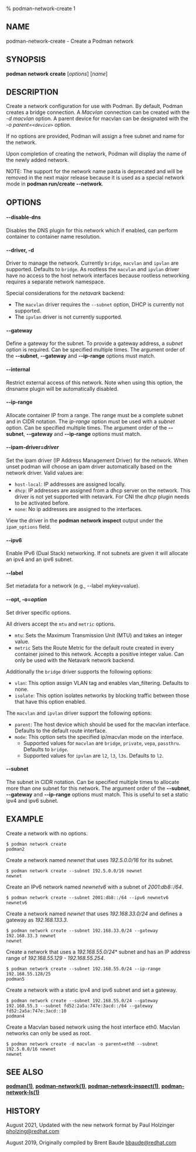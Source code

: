 % podman-network-create 1

## NAME
podman\-network-create - Create a Podman network

## SYNOPSIS
**podman network create**  [*options*] [*name*]

## DESCRIPTION
Create a network configuration for use with Podman. By default, Podman creates a bridge connection.
A *Macvlan* connection can be created with the *-d macvlan* option. A parent device for macvlan can
be designated with the *-o parent=`<device>`* option.

If no options are provided, Podman will assign a free subnet and name for the network.

Upon completion of creating the network, Podman will display the name of the newly added network.

NOTE: The support for the network name pasta is deprecated and will be removed in the next major
release because it is used as a special network mode in **podman run/create --network**.

## OPTIONS
#### **--disable-dns**

Disables the DNS plugin for this network which if enabled, can perform container to container name
resolution.

#### **--driver**, **-d**

Driver to manage the network. Currently `bridge`, `macvlan` and `ipvlan` are supported. Defaults to `bridge`.
As rootless the `macvlan` and `ipvlan` driver have no access to the host network interfaces because rootless networking requires a separate network namespace.

Special considerations for the *netavark* backend:
- The `macvlan` driver requires the `--subnet` option, DHCP is currently not supported.
- The `ipvlan` driver is not currently supported.

#### **--gateway**

Define a gateway for the subnet. To provide a gateway address, a
*subnet* option is required. Can be specified multiple times.
The argument order of the **--subnet**, **--gateway** and **--ip-range** options must match.

#### **--internal**

Restrict external access of this network. Note when using this option, the dnsname plugin will be
automatically disabled.

#### **--ip-range**

Allocate container IP from a range.  The range must be a complete subnet and in CIDR notation.  The *ip-range* option
must be used with a *subnet* option. Can be specified multiple times.
The argument order of the **--subnet**, **--gateway** and **--ip-range** options must match.

#### **--ipam-driver**=*driver*

Set the ipam driver (IP Address Management Driver) for the network. When unset podman will choose an
ipam driver automatically based on the network driver. Valid values are:
 - `host-local`: IP addresses are assigned locally.
 - `dhcp`: IP addresses are assigned from a dhcp server on the network. This driver is not yet supported with netavark. For CNI the *dhcp* plugin needs to be activated before.
 - `none`: No ip addresses are assigned to the interfaces.

View the driver in the **podman network inspect** output under the `ipam_options` field.

#### **--ipv6**

Enable IPv6 (Dual Stack) networking. If not subnets are given it will allocate an ipv4 and an ipv6 subnet.

#### **--label**

Set metadata for a network (e.g., --label mykey=value).

#### **--opt**, **-o**=*option*

Set driver specific options.

All drivers accept the `mtu` and `metric` options.
- `mtu`: Sets the Maximum Transmission Unit (MTU) and takes an integer value.
- `metric` Sets the Route Metric for the default route created in every container joined to this network. Accepts a positive integer value. Can only be used with the Netavark network backend.

Additionally the `bridge` driver supports the following options:
- `vlan`: This option assign VLAN tag and enables vlan\_filtering. Defaults to none.
- `isolate`: This option isolates networks by blocking traffic between those that have this option enabled.

The `macvlan` and `ipvlan` driver support the following options:
- `parent`: The host device which should be used for the macvlan interface. Defaults to the default route interface.
- `mode`: This option sets the specified ip/macvlan mode on the interface.
  - Supported values for `macvlan` are `bridge`, `private`, `vepa`, `passthru`. Defaults to `bridge`.
  - Supported values for `ipvlan` are `l2`, `l3`, `l3s`. Defaults to `l2`.

#### **--subnet**

The subnet in CIDR notation. Can be specified multiple times to allocate more than one subnet for this network.
The argument order of the **--subnet**, **--gateway** and **--ip-range** options must match.
This is useful to set a static ipv4 and ipv6 subnet.

## EXAMPLE

Create a network with no options.
```
$ podman network create
podman2
```

Create a network named *newnet* that uses *192.5.0.0/16* for its subnet.
```
$ podman network create --subnet 192.5.0.0/16 newnet
newnet
```

Create an IPv6 network named *newnetv6* with a subnet of *2001:db8::/64*.
```
$ podman network create --subnet 2001:db8::/64 --ipv6 newnetv6
newnetv6
```

Create a network named *newnet* that uses *192.168.33.0/24* and defines a gateway as *192.168.133.3*.
```
$ podman network create --subnet 192.168.33.0/24 --gateway 192.168.33.3 newnet
newnet
```

Create a network that uses a *192.168.55.0/24** subnet and has an IP address range of *192.168.55.129 - 192.168.55.254*.
```
$ podman network create --subnet 192.168.55.0/24 --ip-range 192.168.55.128/25
podman5
```

Create a network with a static ipv4 and ipv6 subnet and set a gateway.
```
$ podman network create --subnet 192.168.55.0/24 --gateway 192.168.55.3 --subnet fd52:2a5a:747e:3acd::/64 --gateway fd52:2a5a:747e:3acd::10
podman4
```

Create a Macvlan based network using the host interface eth0. Macvlan networks can only be used as root.
```
$ podman network create -d macvlan -o parent=eth0 --subnet 192.5.0.0/16 newnet
newnet
```

## SEE ALSO
**[podman(1)](podman.1.md)**, **[podman-network(1)](podman-network.1.md)**, **[podman-network-inspect(1)](podman-network-inspect.1.md)**, **[podman-network-ls(1)](podman-network-ls.1.md)**

## HISTORY
August 2021, Updated with the new network format by Paul Holzinger <pholzing@redhat.com>

August 2019, Originally compiled by Brent Baude <bbaude@redhat.com>
